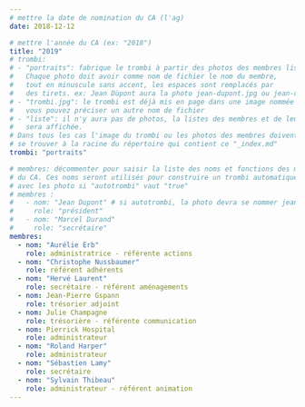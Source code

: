 ```yaml
---
# mettre la date de nomination du CA (l'ag)
date: 2018-12-12

# mettre l'année du CA (ex: "2018")
title: "2019"
# trombi:
# - "portraits": fabrique le trombi à partir des photos des membres listés.
#   Chaque photo doit avoir comme nom de fichier le nom du membre,
#   tout en minuscule sans accent, les espaces sont remplacés par
#   des tirets. ex: Jean Dùpont aura la photo jean-dupont.jpg ou jean-dupont.png
# - "trombi.jpg": le trombi est déjà mis en page dans une image nommée "trombi.jpg"
#   vous pouvez préciser un autre nom de fichier
# - "liste": il n'y aura pas de photos, la listes des membres et de leur fonction
#   sera affichée.
# Dans tous les cas l'image du trombi ou les photos des membres doivent
# se trouver à la racine du répertoire qui contient ce "_index.md"
trombi: "portraits"

# membres: décommenter pour saisir la liste des noms et fonctions des membres
# du CA. Ces noms seront utilisés pour construire un trombi automatiquement
# avec les photo si "autotrombi" vaut "true"
# membres :
#   - nom: "Jean Dupont" # si autotrombi, la photo devra se nommer jean-dupont.jpg ou jean-dupont.png
#     role: "président"
#   - nom: "Marcel Durand"
#     role: "secrétaire"
membres:
  - nom: "Aurélie Erb"
    role: administratrice - référente actions
  - nom: "Christophe Nussbaumer"
    role: référent adhérents
  - nom: "Hervé Laurent"
    role: secrétaire - référent aménagements
  - nom: Jean-Pierre Gspann
    role: trésorier adjoint
  - nom: Julie Champagne
    role: trésorière - référente communication
  - nom: Pierrick Hospital
    role: administrateur
  - nom: "Roland Harper"
    role: administrateur
  - nom: "Sébastien Lamy"
    role: secrétaire
  - nom: "Sylvain Thibeau"
    role: administrateur - référent animation
---
```


